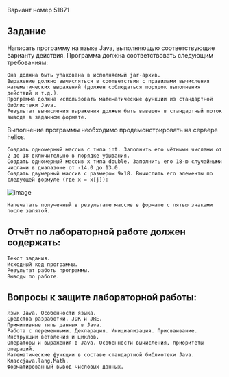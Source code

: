 Вариант номер 51871

## Задание
Написать программу на языке Java, выполняющую соответствующие варианту действия. Программа должна соответствовать следующим требованиям:

    Она должна быть упакована в исполняемый jar-архив.
    Выражение должно вычисляться в соответствии с правилами вычисления математических выражений (должен соблюдаться порядок выполнения действий и т.д.).
    Программа должна использовать математические функции из стандартной библиотеки Java.
    Результат вычисления выражения должен быть выведен в стандартный поток вывода в заданном формате.

Выполнение программы необходимо продемонстрировать на сервере helios.

    Создать одномерный массив c типа int. Заполнить его чётными числами от 2 до 18 включительно в порядке убывания.
    Создать одномерный массив x типа double. Заполнить его 18-ю случайными числами в диапазоне от -14.0 до 13.0.
    Создать двумерный массив c размером 9x18. Вычислить его элементы по следующей формуле (где x = x[j]):

![image](https://github.com/fefumo/itmo/assets/77743898/27547b91-6b8b-4ff9-80d2-ae8e0917c0a5)

    Напечатать полученный в результате массив в формате с пятью знаками после запятой. 

## Отчёт по лабораторной работе должен содержать:

    Текст задания.
    Исходный код программы.
    Результат работы программы.
    Выводы по работе.

## Вопросы к защите лабораторной работы:

    Язык Java. Особенности языка.
    Средства разработки. JDK и JRE.
    Примитивные типы данных в Java.
    Работа с переменными. Декларация. Инициализация. Присваивание.
    Инструкции ветвления и циклов.
    Операторы и выражения в Java. Особенности вычисления, приоритеты операций.
    Математические функции в составе стандартной библиотеки Java. Классjava.lang.Math.
    Форматированный вывод числовых данных.

